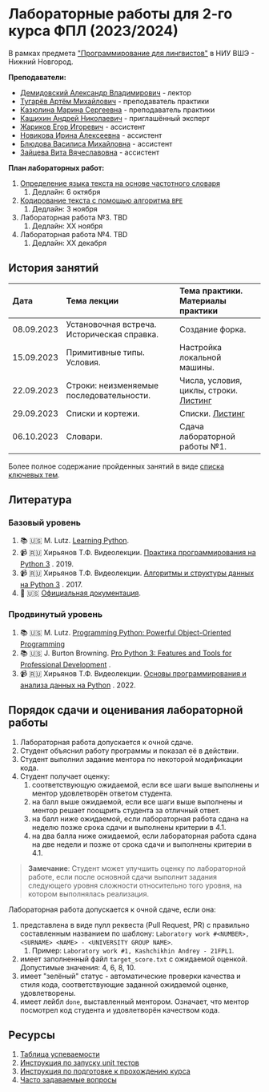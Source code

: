 # Лабораторные работы для 2-го курса ФПЛ (2023/2024)

В рамках предмета
["Программирование для лингвистов"](https://www.hse.ru/edu/courses/835199210)
в НИУ ВШЭ - Нижний Новгород.

**Преподаватели:**

* [Демидовский Александр Владимирович](https://www.hse.ru/staff/demidovs) - лектор
* [Тугарёв Артём Михайлович](https://www.hse.ru/org/persons/224103384) - преподаватель практики
* [Казюлина Марина Сергеевна](https://github.com/marina-kaz) - преподаватель практики
* [Кащихин Андрей Николаевич](https://github.com/WhiteJaeger) - приглашённый эксперт
* [Жариков Егор Игоревич](https://t.me/godb0i) - ассистент
* [Новикова Ирина Алексеевна](https://t.me/iriinnnaaaaa) - ассистент
* [Блюдова Василиса Михайловна](https://t.me/Vasilisa282) - ассистент
* [Зайцева Вита Вячеславовна](https://t.me/v_ttec) - ассистент

**План лабораторных работ:**

1. [Определение языка текста на основе частотного словаря](./lab_1_classify_by_unigrams/README.md)
   1. Дедлайн: 6 октября
2. [Кодирование текста с помощью алгоритма `BPE`](./lab_2_tokenize_by_bpe/README.md)
   1. Дедлайн: 3 ноября
3. Лабораторная работа №3. TBD
   1. Дедлайн: XX ноября
4. Лабораторная работа №4. TBD
   1. Дедлайн: XX декабря

## История занятий

| Дата       | Тема лекции                                 | Тема практики. Материалы практики           |
|:-----------|:--------------------------------------------|:--------------------------------------------|
| 08.09.2023 | Установочная встреча. Историческая справка. | Создание форка.                             |
| 15.09.2023 | Примитивные типы. Условия.                  | Настройка локальной машины.                 |
| 22.09.2023 | Строки: неизменяемые последовательности.    | Числа, условия, циклы, строки. [Листинг][1] |
| 29.09.2023 | Списки и кортежи.                           | Списки. [Листинг][2]                        |
| 06.10.2023 | Словари.                                    | Сдача лабораторной работы №1.               |

Более полное содержание пройденных занятий в виде 
[списка ключевых тем](./docs/public/lectures_content_ru.md).

## Литература

### Базовый уровень

1. :books: :us: M. Lutz.
   [Learning Python](https://www.amazon.com/Learning-Python-5th-Mark-Lutz/dp/1449355730).
2. :video_camera: :ru: Хирьянов Т.Ф. Видеолекции.
   [Практика программирования на Python 3](https://www.youtube.com/watch?v=fgf57Sa5A-A&list=PLRDzFCPr95fLuusPXwvOPgXzBL3ZTzybY)
   . 2019.
3. :video_camera: :ru: Хирьянов Т.Ф. Видеолекции.
   [Алгоритмы и структуры данных на Python 3](https://www.youtube.com/watch?v=KdZ4HF1SrFs&list=PLRDzFCPr95fK7tr47883DFUbm4GeOjjc0)
   . 2017.
4. :bookmark: :us: [Официальная документация](https://docs.python.org/3/).

### Продвинутый уровень

1. :books: :us: M. Lutz.
   [Programming Python: Powerful Object-Oriented Programming](https://www.amazon.com/Programming-Python-Powerful-Object-Oriented/dp/0596158106)
2. :books: :us: J. Burton Browning.
   [Pro Python 3: Features and Tools for Professional Development](https://www.amazon.com/Pro-Python-Features-Professional-Development/dp/1484243846)
   . 
3. :video_camera: :ru: Хирьянов Т.Ф. Видеолекции.
   [Основы программирования и анализа данных на Python](https://teach-in.ru/course/python-programming-and-data-analysis-basics)
   . 2022.

## Порядок сдачи и оценивания лабораторной работы

1. Лабораторная работа допускается к очной сдаче.
2. Студент объяснил работу программы и показал её в действии.
3. Студент выполнил задание ментора по некоторой модификации кода.
4. Студент получает оценку:
    1. соответствующую ожидаемой, если все шаги выше выполнены и ментор удовлетворён ответом студента.
    2. на балл выше ожидаемой, если все шаги выше выполнены и ментор решает поощрить студента за отличный ответ.
    3. на балл ниже ожидаемой, если лабораторная работа сдана на неделю позже срока сдачи и выполнены критерии в 4.1.
    4. на два балла ниже ожидаемой, если лабораторная работа сдана на две недели и позже от срока сдачи и выполнены
       критерии в 4.1.

> **Замечание**: Студент может улучшить оценку по лабораторной работе,
> если после основной сдачи выполнит задания следующего уровня сложности
> относительно того уровня, на котором выполнялась реализация.

Лабораторная работа допускается к очной сдаче, если она:

1. представлена в виде пулл реквеста (Pull Request, PR) с правильно составленным названием по шаблону:
   `Laboratory work #<NUMBER>, <SURNAME> <NAME> - <UNIVERSITY GROUP NAME>`.
   1. Пример: `Laboratory work #1, Kashchikhin Andrey - 21FPL1`.
2. имеет заполненный файл `target_score.txt` с ожидаемой оценкой. Допустимые значения: 4, 6, 8, 10.
3. имеет "зелёный" статус - автоматические проверки качества и стиля кода, соответствующие заданной ожидаемой оценке,
   удовлетворены.
4. имеет лейбл `done`, выставленный ментором. Означает, что ментор посмотрел код студента и удовлетворён качеством кода.

## Ресурсы

1. [Таблица успеваемости](https://docs.google.com/spreadsheets/d/1mx9N7tmkaWjwK0h4oNnKFspjTheNVoDd)
2. [Инструкция по запуску unit тестов](./docs/public/tests.md)
3. [Инструкция по подготовке к прохождению курса](./docs/public/starting_guide_ru.md)
4. [Часто задаваемые вопросы](./docs/public/FAQ.md)

[1]: ./seminars/practice_2_string.py
[2]: ./seminars/practice_3_lists.py
